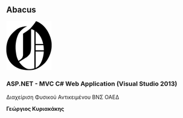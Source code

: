 ## Abacus

<img src="abacus-black.png" width=120 />

### ASP.NET - MVC C# Web Application (Visual Studio 2013)

Διαχείριση Φυσικού Αντικειμένου ΒΝΣ ΟΑΕΔ

__Γεώργιος Κυριακάκης__

